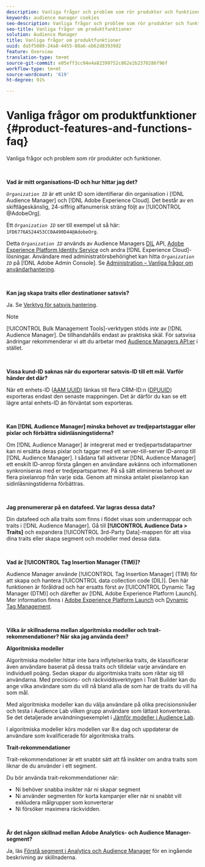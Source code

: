 ```yaml
---
description: Vanliga frågor och problem som rör produkter och funktioner.
keywords: audience manager cookies
seo-description: Vanliga frågor och problem som rör produkter och funktioner.
seo-title: Vanliga frågor om produktfunktioner
solution: Audience Manager
title: Vanliga frågor om produktfunktioner
uuid: da5f5089-24a8-4455-88a6-eb62d83939d2
feature: Overview
translation-type: tm+mt
source-git-commit: e05eff3cc04e4a82399752c862e2b2370286f96f
workflow-type: tm+mt
source-wordcount: '619'
ht-degree: 91%

---
```



# Vanliga frågor om produktfunktioner {#product-features-and-functions-faq}

Vanliga frågor och problem som rör produkter och funktioner.

 

<!-- 

faq_features_functions.xml

 -->

**Vad är mitt organisations-ID och hur hittar jag det?**

*`Organization ID`* är ett unikt ID som identifierar din organisation i [!DNL Audience Manager] och [!DNL Adobe Experience Cloud]. Det består av en skiftlägeskänslig, 24-siffrig alfanumerisk sträng följt av [!UICONTROL @AdobeOrg].

Ett *`Organization ID`* ser till exempel ut så här: `1FD6776A524453CC0A490D44@AdobeOrg`.

Detta *`Organization ID`* används av Audience Managers [DIL](../dil/dil-overview.md) API, [Adobe Experience Platform Identity Service](https://docs.adobe.com/content/help/sv-SE/id-service/using/home.html) och andra [!DNL Experience Cloud]-lösningar. Användare med administratörsbehörighet kan hitta *`Organization ID`* på [!DNL Adobe Admin Console]. Se [Administration – Vanliga frågor om användarhantering](https://docs.adobe.com/content/help/sv-SE/core-services/interface/manage-users-and-products/admin-getting-started.html).

 

**Kan jag skapa traits eller destinationer satsvis?**

Ja. Se [Verktyg för satsvis hantering](../reference/bulk-management-tools/bulk-management-intro.md).

>[!NOTE]
>
>[!UICONTROL Bulk Management Tools]-verktygen stöds *inte* av [!DNL Audience Manager]. De tillhandahålls endast av praktiska skäl. För satsvisa ändringar rekommenderar vi att du arbetar med [Audience Managers API:er](../api/api.md) i stället.

 

**Vissa kund-ID saknas när du exporterar satsvis-ID till ett mål. Varför händer det där?**

När ett enhets-ID ([AAM UUID](../reference/ids-in-aam.md)) länkas till flera CRM-ID:n ([DPUUID](../reference/ids-in-aam.md)) exporteras endast den senaste mappningen. Det är därför du kan se ett lägre antal enhets-ID än förväntat som exporteras.

 

**Kan [!DNL Audience Manager] minska behovet av tredjepartstaggar eller pixlar och förbättra sidinläsningstiderna?**

Om [!DNL Audience Manager] är integrerat med er tredjepartsdatapartner kan ni ersätta deras pixlar och taggar med ett server-till-server ID-anrop till [!DNL Audience Manager]. I sådana fall aktiverar [!DNL Audience Manager] ett enskilt ID-anrop första gången en användare avkänns och informationen synkroniseras med er tredjepartspartner. På så sätt elimineras behovet av flera pixelanrop från varje sida. Genom att minska antalet pixelanrop kan sidinläsningstiderna förbättras.

 

**Jag prenumererar på en datafeed. Var lagras dessa data?**

Din datafeed och alla traits som finns i flödet visas som undermappar och traits i [!DNL Audience Manager]. Gå till **[!UICONTROL Audience Data > Traits]** och expandera [!UICONTROL 3rd-Party Data]-mappen för att visa dina traits eller skapa segment och modeller med dessa data.

 

**Vad är [!UICONTROL Tag Insertion Manager (TIM)]?**

Audience Manager använde [!UICONTROL Tag Insertion Manager] (TIM) för att skapa och hantera [!UICONTROL data collection code (DIL)]. Den här funktionen är föråldrad och har ersatts först av [!UICONTROL Dynamic Tag Manager (DTM)] och därefter av [!DNL Adobe Experience Platform Launch]. Mer information finns i [Adobe Experience Platform Launch](https://docs.adobelaunch.com/) och [Dynamic Tag Management](https://docs.adobe.com/content/help/sv-SE/dtm/using/dtm-home.html).

 

**Vilka är skillnaderna mellan algoritmiska modeller och trait-rekommendationer? När ska jag använda dem?**

**Algoritmiska modeller**

Algoritmiska modeller hittar inte bara inflytelserika traits, de klassificerar även användare baserat på dessa traits och tilldelar varje användare en individuell poäng. Sedan skapar du algoritmiska traits som riktar sig till användarna. Med precisions- och räckviddsverktygen i Trait Builder kan du ange vilka användare som du vill nå bland alla de som har de traits du vill ha som mål.

Med algoritmiska modeller kan du välja användare på olika precisionsnivåer och testa i Audience Lab vilken grupp användare som lättast konverteras. Se det detaljerade användningsexemplet i [Jämför modeller i Audience Lab](../features/audience-lab/audience-lab-use-cases.md#compare-models).

I algoritmiska modeller körs modellen var 8:e dag och uppdaterar de användare som kvalificerade för algoritmiska traits.

**Trait-rekommendationer**

Trait-rekommendationer är ett snabbt sätt att få insikter om andra traits som liknar de du använder i ett segment.

Du bör använda trait-rekommendationer när:

* Ni behöver snabba insikter när ni skapar segment
* Ni använder segmenten för korta kampanjer eller när ni snabbt vill exkludera målgrupper som konverterar
* Ni försöker maximera räckvidden.

 

**Är det någon skillnad mellan Adobe Analytics- och Audience Manager-segment?**

Ja, läs [Förstå segment i Analytics och Audience Manager](https://docs.adobe.com/content/help/sv-SE/analytics/integration/audience-analytics/audience-analytics-workflow/aam-analytics-segments.html) för en ingående beskrivning av skillnaderna.

